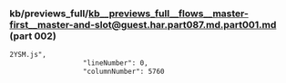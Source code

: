 ### kb/previews_full/kb__previews_full__flows__master-first__master-and-slot@guest.har.part087.md.part001.md (part 002)

```md
2YSM.js",
                  "lineNumber": 0,
                  "columnNumber": 5760
             
```

```
